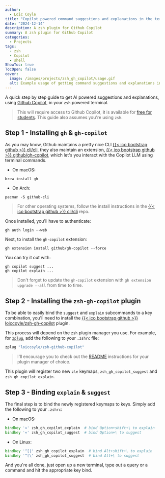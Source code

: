 ```yaml
---
author:
  - Loïc Coyle
title: "Copilot powered command suggestions and explanations in the terminal"
date: "2024-12-14"
description: A zsh plugin for Github Copilot
summary: A zsh plugin for Github Copilot
categories:
  - Projects
tags:
  - zsh
  - Copilot
  - shell
ShowToc: true
TocOpen: false
cover:
  image: /images/projects/zsh_gh_copilot/usage.gif
  alt: Example usage of getting command suggestions and explanations in the terminal
---
```


A quick step by step guide to get AI powered suggestions and explanations, using [Github Copilot](https://github.com/features/copilot), in your `zsh` powered terminal.

> This will require access to Github Copilot, it is available for [free for students](https://education.github.com/pack). This guide also assumes you're using `zsh`.

## Step 1 - Installing `gh` & `gh-copilot`

As you may know, Github maintains a pretty nice CLI [{{< ico bootstrap github >}} cli/cli](https://github.com/cli/cli), they also maintain an extension, [{{< ico bootstrap github >}} github/gh-copilot](https://github.com/github/copilot), which let's you interact with the Copilot LLM using terminal commands.

- On macOS:

```console
brew install gh
```

- On Arch:

```console
pacman -S github-cli
```

> For other operating systems, follow the install instructions in the [{{< ico bootstrap github >}} cli/cli](https://github.com/cli/cli) repo.

Once installed, you'll have to authenticate:

```console
gh auth login --web
```

Next, to install the `gh-copilot` extension:

```console
gh extension install github/gh-copilot --force
```

You can try it out with:

```console
gh copilot suggest ...
gh copilot explain ...
```

> Don't forget to update the `gh-copilot` extension with `gh extension upgrade --all` from time to time.

## Step 2 - Installing the `zsh-gh-copilot` plugin

To be able to easily bind the `suggest` and `explain` subcommands to a key combination, you'll need to install the [{{< ico bootstrap github >}} loiccoyle/zsh-gh-copilot](https://github.com/loiccoyle/zsh-gh-copilot) plugin.

This process will depend on the `zsh` plugin manager you use. For example, for [`zplug`](https://github.com/zplug/zplug), add the following to your `.zshrc` file:

```zsh
zplug "loiccoyle/zsh-github-copilot"
```

> I'll encourage you to check out the [README](https://github.com/loiccoyle/zsh-github-copilot?tab=readme-ov-file#-installation) instructions for your plugin manager of choice.

This plugin will register two new `zle` keymaps, `zsh_gh_copilot_suggest` and `zsh_gh_copilot_explain`.

## Step 3 - Binding `explain` & `suggest`

The final step is to bind the newly registered keymaps to keys. Simply add the following to your `.zshrc`:

- On macOS:

```zsh
bindkey '»' zsh_gh_copilot_explain  # bind Option+shift+\ to explain
bindkey '«' zsh_gh_copilot_suggest  # bind Option+\ to suggest
```

- On Linux:

```zsh
bindkey '^[|' zsh_gh_copilot_explain  # bind Alt+shift+\ to explain
bindkey '^[\' zsh_gh_copilot_suggest  # bind Alt+\ to suggest
```

And you're all done, just open up a new terminal, type out a query or a command and hit the appropriate key bind.

